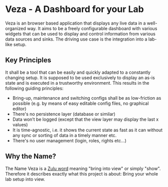 # Veza - A Dashboard for your Lab

Veza is an browser based application that displays any live data in a
well-organized way. It aims to be a freely configurable dashboard with various
widgets that can be used to display and control information from various data
sources and sinks. The driving use case is the integration into a lab-like
setup.

## Key Principles

It shall be a tool that can be easily and quickly adapted to a constantly
changing setup. It is supposed to be used exclusively to display an as-is state
and is executed in a trustworthy environment. This results in the following
guiding principles:

* Bring-up, maintenance and switching configs shall be as low-friction as
  possible (e.g. by means of easy editable config files, no graphical editor)
* There's no persistence layer (database or similar)
* Data won’t be logged (except that the view layer may display the last x
  values)
* It is time-agnostic, i.e. it shows the current state as fast as it can
  without any sync or sorting of data in a timely manner etc.
* There's  no user management (login, roles, rights etc…)

## Why the Name?

The Name Veza is a [Zulu word](https://isizulu.net/?-veza) meaning "bring into
view" or simply "show". Therefore it describes exactly what this project is
about: Bring your whole lab setup into view.
